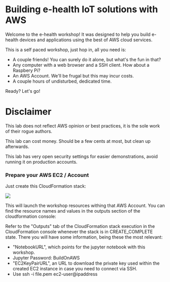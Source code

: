 # Building e-health IoT solutions with AWS

Welcome to the e-health workshop! It was designed to help you build e-health devices and applications using the best of AWS cloud services.

This is a self paced workshop, just hop in, all you need is:
  * A couple friends! You can surely do it alone, but what's the fun in that?
  * Any computer with a web browser and a SSH client. How about a Raspbery Pi?
  * An AWS Account. We'll be frugal but this may incur costs.
  * A couple hours of undisturbed, dedicated time.

Ready? Let's go!

# Disclaimer
This lab does not reflect AWS opinion or best practices, it is the sole work of their rogue authors.

This lab can cost money. Should be a few cents at most, but clean up afterwards.

This lab has very open security settings for easier demonstrations, avoid running it on production accounts.

### Prepare your AWS EC2 / Account
Just create this CloudFormation stack:

<a href="https://console.aws.amazon.com/cloudformation/home?region=us-east-1#/stacks/create/review?filter=active&templateURL=https:%2F%2Fs3.amazonaws.com%2F-artifacts%2Ftemplate.yml&stackName=ehealth-workshop"><img src="https://s3.amazonaws.com/cloudformation-examples/cloudformation-launch-stack.png"/></a>

This will launch the workshop resources withing that AWS Account. 
You can find the resource names and values in the outputs section of the cloudformation console:

Refer to the "Outputs" tab of the CloudFormation stack execution in the CloudFormation console whenever the stack is in CREATE_COMPLETE state. There you will have some information, being these the most relevant:

- "NotebookURL", which points for the jupyter notebook with this workshop.
- Jupyter Password: BuildOnAWS
- "EC2KeyPairURL", an URL to download the private key used within the created EC2 instance in case you need to connect via SSH.
- Use ssh -i file.pem ec2-user@ipaddress

